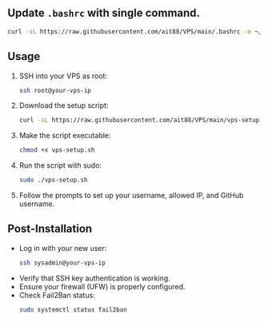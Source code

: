 
## Update `.bashrc` with single command.
   
   ```bash
   curl -sL https://raw.githubusercontent.com/ait88/VPS/main/.bashrc -o ~/.bashrc && exec bash
   ```

## Usage

1. SSH into your VPS as root:
   ```bash
   ssh root@your-vps-ip
   ```
2. Download the setup script:
   ```bash
   curl -sL https://raw.githubusercontent.com/ait88/VPS/main/vps-setup.sh -o vps-setup.sh
   ```
3. Make the script executable:
   ```bash
   chmod +x vps-setup.sh
   ```
4. Run the script with sudo:
   ```bash
   sudo ./vps-setup.sh
   ```
5. Follow the prompts to set up your username, allowed IP, and GitHub username.

## Post-Installation

- Log in with your new user:
  ```bash
  ssh sysadmin@your-vps-ip
  ```
- Verify that SSH key authentication is working.
- Ensure your firewall (UFW) is properly configured.
- Check Fail2Ban status:
  ```bash
  sudo systemctl status fail2ban
  ```
